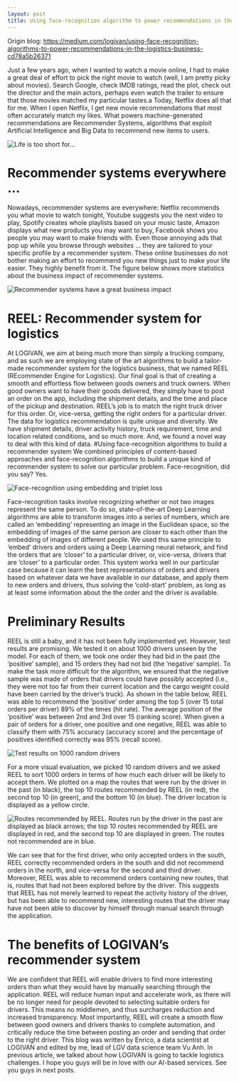 ```yaml
---
layout: post
title: Using face-recognition algorithm to power recommendations in the logistics business
---
```

Origin blog: https://medium.com/logivan/using-face-recognition-algorithms-to-power-recommendations-in-the-logistics-business-cd78a5b26371

Just a few years ago, when I wanted to watch a movie online, I had to make a great deal of effort to pick the right movie to watch (well, I am pretty picky about movies). Search Google, check IMDB ratings, read the plot, check out the director and the main actors, perhaps even watch the trailer to ensure that those movies matched my particular tastes.a
Today, Netflix does all that for me. When I open Netflix, I get new movie recommendations that most often accurately match my likes. What powers machine-generated recommendations are Recommender Systems, algorithms that exploit Artificial Intelligence and Big Data to recommend new items to users.

![Life is too short for…](https://miro.medium.com/max/750/0*Nme1CIy5cwi4B456.jpg)

# Recommender systems everywhere …
Nowadays, recommender systems are everywhere: Netflix recommends you what movie to watch tonight, Youtube suggests you the next video to play, Spotify creates whole playlists based on your music taste, Amazon displays what new products you may want to buy, Facebook shows you people you may want to make friends with. Even those annoying ads that pop up while you browse through websites … they are tailored to your specific profile by a recommender system. These online businesses do not bother making an effort to recommend you new things just to make your life easier. They highly benefit from it. The figure below shows more statistics about the business impact of recommender systems.

![Recommender systems have a great business impact](https://miro.medium.com/max/1050/0*PA9Khd_W2aQ2sbfk)

# REEL: Recommender system for logistics
At LOGIVAN, we aim at being much more than simply a trucking company, and as such we are employing state of the art algorithms to build a tailor-made recommender system for the logistics business, that we named REEL (REcommender Engine for Logistics). Our final goal is that of creating a smooth and effortless flow between goods owners and truck owners.
When good owners want to have their goods delivered, they simply have to post an order on the app, including the shipment details, and the time and place of the pickup and destination. REEL’s job is to match the right truck driver for this order. Or, vice-versa, getting the right orders for a particular driver.
The data for logistics recommendation is quite unique and diversity. We have shipment details, driver activity history, truck requirement, time and location related conditions, and so much more. And, we found a novel way to deal with this kind of data.
#Using face-recognition algorithms to build a recommender system
We combined principles of content-based approaches and face-recognition algorithms to build a unique kind of recommender system to solve our particular problem. Face-recognition, did you say? Yes.

![Face-recognition using embedding and triplet loss](https://miro.medium.com/max/1050/0*BbczzV3HkwIC39w5.png)

Face-recognition tasks involve recognizing whether or not two images represent the same person. To do so, state-of-the-art Deep Learning algorithms are able to transform images into a series of numbers, which are called an ‘embedding’ representing an image in the Euclidean space, so the embedding of images of the same person are closer to each other than the embedding of images of different people. We used this same principle to ‘embed’ drivers and orders using a Deep Learning neural network, and find the orders that are ‘closer’ to a particular driver, or, vice-versa, drivers that are ‘closer’ to a particular order.
This system works well in our particular case because it can learn the best representations of orders and drivers based on whatever data we have available in our database, and apply them to new orders and drivers, thus solving the ‘cold-start’ problem, as long as at least some information about the the order and the driver is available.
# Preliminary Results
REEL is still a baby, and it has not been fully implemented yet. However, test results are promising. We tested it on about 1000 drivers unseen by the model. For each of them, we took one order they had bid in the past (the ‘positive’ sample), and 15 orders they had not bid (the ‘negative’ sample). To make the task more difficult for the algorithm, we ensured that the negative sample was made of orders that drivers could have possibly accepted (i.e., they were not too far from their current location and the cargo weight could have been carried by the driver’s truck).
As shown in the table below, REEL was able to recommend the ‘positive’ order among the top 5 (over 15 total orders per driver) 89% of the times (hit rate). The average position of the ‘positive’ was between 2nd and 3rd over 15 (ranking score). When given a pair of orders for a driver, one positive and one negative, REEL was able to classify them with 75% accuracy (accuracy score) and the percentage of positives identified correctly was 95% (recall score).

![Test results on 1000 random drivers](https://miro.medium.com/max/941/1*WWvoH9D-AGnc_7TRlHzzMg.png)

For a more visual evaluation, we picked 10 random drivers and we asked REEL to sort 1000 orders in terms of how much each driver will be likely to accept them. We plotted on a map the routes that were run by the driver in the past (in black), the top 10 routes recommended by REEL (in red), the second top 10 (in green), and the bottom 10 (in blue). The driver location is displayed as a yellow circle.

![Routes recommended by REEL. Routes run by the driver in the past are displayed as black arrows; the top 10 routes recommended by REEL are displayed in red, and the second top 10 are displayed in green. The routes not recommended are in blue.](https://miro.medium.com/max/1050/1*zEfwIBhEE-Ic1xd3z-B9IQ.png)

We can see that for the first driver, who only accepted orders in the south, REEL correctly recommended orders in the south and did not recommend orders in the north, and vice-versa for the second and third driver. Moreover, REEL was able to recommend orders containing new routes, that is, routes that had not been explored before by the driver. This suggests that REEL has not merely learned to repeat the activity history of the driver, but has been able to recommend new, interesting routes that the driver may have not been able to discover by himself through manual search through the application.
# The benefits of LOGIVAN’s recommender system
We are confident that REEL will enable drivers to find more interesting orders than what they would have by manually searching through the application. REEL will reduce human input and accelerate work, as there will be no longer need for people devoted to selecting suitable orders for drivers. This means no middlemen, and thus surcharges reduction and increased transparency. Most importantly, REEL will create a smooth flow between good owners and drivers thanks to complete automation, and critically reduce the time between posting an order and sending that order to the right driver.
This blog was written by Enrico, a data scientist at LOGIVAN and edited by me, lead of LGV data science team Vu Anh. In previous article, we talked about how LOGIVAN is going to tackle logistics challenges. I hope you guys will be in love with our AI-based services. See you guys in next posts.